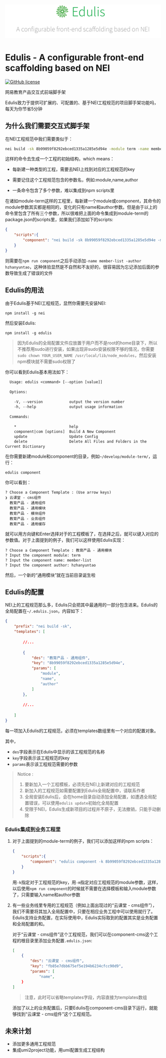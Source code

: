 <h1 align="center">
  <a href="#">
    <img src="./doc/asserts/edulis.png" alt="Edulis logo" />
  </a>
</h1>


# Edulis - A configurable front-end scaffolding based on NEI
[![GitHub license](https://img.shields.io/badge/license-MIT-blue.svg)](https://github.com/midwayjs/pandora/blob/master/LICENSE)

网易教育产品交互式前端脚手架

Edulis致力于提供可扩展的、可配置的、基于NEI工程规范的项目脚手架功能吗，每天为你节省5分钟

## 为什么我们需要交互式脚手架

在NEI工程规范中我们需要类似于：

```bash
nei build -sk 8b99059f8292ebced1335a1285e5d94e -module term -name member-list -author hzhanyuntao
```

这样的命令去生成一个工程的初始结构，which means：

- 每新建一种类型的工程，需要去NEI上找到对应的工程规范的key

- 需要记住这个工程规范包含的参数名，例如:module,name,author

- 一条命令包含了多个参数，难以集成到npm scripts里

在诸如module-term这样的工程里，每新建一个module或component，其命令的module参数其实都是相同的，变化的只有name和author参数。但是由于以上的命令里包含了所有三个参数，所以很难把上面的命令集成到module-term的package.json的scripts里，如果我们添加如下的scripts:

```json
{
    "scripts":{
        "component": "nei build -sk 8b99059f8292ebced1335a1285e5d94e -module term"
    }
}
```

则需要在```npm run component```之后手动添加```-name member-list -author hzhanyuntao```，这种体验显然是不自然和不友好的，很容易因为忘记添加后面的参数导致生成了错误的文件

## Edulis的用法

由于Edulis基于NEI工程规范，显然你需要先安装NEI:

```shell
npm install -g nei
```

然后安装Edulis:

```shell
npm install -g edulis
```

> 因为Edulis的全局配置文件应放置于用户而不是root的home目录下，所以不推荐用sudo进行安装，如果出现非sudo安装权限不够的情况，你需要```sudo chown YOUR_USER_NAME /usr/local/lib/node_modules```，然后安装npm模块就不需要sudo权限了


你可以看到Edulis基本用法如下：

```
  Usage: edulis <command> [--option [value]]

  Options:

    -V, --version            output the version number
    -h, --help               output usage information

  Commands:

    *                        help
    component|com [options]  Build A New Component
    update                   Update Config
    delete                   Delete All Files and Folders in the Current Dictionary
```

在你需要新建module和component的目录，例如```~/develop/module-term/```，运行：

```shell
edulis component
```

你可以看到：

```shell
? Choose a Component Template : (Use arrow keys)
❯ 云课堂 - cms组件
  教育产品 - 通用组件
  教育产品 - 通用模块
  教育产品 - 模块组件
  教育产品 - 业务组件
  教育产品 - 通用缓存
```

就可以用方向键和Enter选择对于的工程模板了，在选择之后，就可以键入对应的参数值。对于上面提到的例子，我们可以这样使用Edulis实现：

```shell
? Choose a Component Template : 教育产品 - 通用模块
? Input the component module: term
? Input the component name: member-list
? Input the component author: hzhanyuntao
```

然后，一个新的“通用模块”就在当前目录诞生啦

## Edulis的配置

NEI上的工程规范那么多，Edulis只会把其中最通用的一部分包含进来。Edulis的全局配置在```~/.edulis.json```，内容如下：

```json
{
    "prefix": "nei build -sk",
    "templates": [

        //...

        {
            "des": "教育产品 - 通用组件",
            "key": "8b99059f8292ebced1335a1285e5d94e",
            "params": [
                "module",
                "name",
                "author"
            ]
        },
        
        //...

    ]
}
```

每一项加入Edulis的工程规范，必须在templates数组里有一个对应的配置对象。

其中，
- ```des```字段表示在Edulis中显示的该工程规范的名称
- ```key```字段表示该工程规范的key
- ```params```表示该工程规范需要的参数

> Notice :
> 
> 1. 要新加入一个工程模板，必须先在NEI上新建对应的工程规范
> 2. 新加入的工程规范如需要配置到Edulis全局配置中，请联系作者
> 3. 全局安装Edulis后，会在home目录自动添加全局配置，如遭遇全局配置错误，可以使用```edulis update```初始化全局配置
> 4. 受限于NEI，Edulis生成新项目的过程并不原子，无法撤销，只能手动删除


### Edulis集成到业务工程里

1. 对于上面提到的module-term的例子，我们可以添加这样的npm scripts：
    ```json
    {
        "scripts":{
            "component": "edulis component -k 8b99059f8292ebced1335a1285e5d94e -m term"
        }
    }
    ```
    用```-k```指定对于工程规范的key，用```-m```指定对应工程规范的module参数，这样，以后使用```npm run component```的时候就不需要在选择模板和输入module参数了，只需要输入name和author参数

2. 有一些业务线里专用的工程规范（例如上面出现过的“云课堂 - cms组件”），我们不需要将其加入全局配置中，只要在相应业务工程中可以使用就行了。Edulis支持业务配置，在实际使用中，Edulis实际取到的配置其实是业务配置和全局配置的和。

    对于“云课堂 - cms组件”这个工程规范，我们可以在component-cms这个工程的根目录里添加业务配置```.edulis.json```:

    ```json
    [
        {
            "des": "云课堂 - cms组件",
            "key": "fb85e7dbb675ef5e194b6234cfcc90d9",
            "params": [
                "name",
        }
    ]
    ```
    > 注意，此时可以省略templates字段，内容直接为templates数组

    添加了以上的业务配置后，只要Edulis在component-cms目录下运行，就能够找到“云课堂 - cms组件”这个工程规范。

## 未来计划

- 添加更多通用工程规范
- 集成umi2project功能，用umi配置生成工程结构
